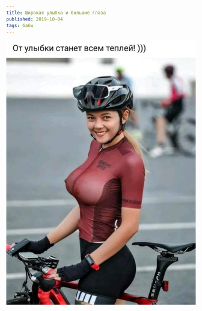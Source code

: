 ```yaml
---
title: Широкая улыбка и большие глаза
published: 2019-10-04
tags: бабы
---
```


![](/content/titsmile.jpeg)
